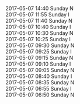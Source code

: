 2017-05-07 14:40 Sunday  N  
2017-05-07 11:55 Sunday  I  
2017-05-07 11:40 Sunday  N  
2017-05-07 10:40 Sunday  I  
2017-05-07 10:30 Sunday  N  
2017-05-07 10:25 Sunday  I  
2017-05-07 09:30 Sunday  N  
2017-05-07 09:25 Sunday  I  
2017-05-07 09:15 Sunday  N  
2017-05-07 09:10 Sunday  I  
2017-05-07 09:05 Sunday  N  
2017-05-07 08:40 Sunday  I  
2017-05-07 08:35 Sunday  N  
2017-05-07 06:55 Sunday  I  
2017-05-07 06:50 Sunday  N  

